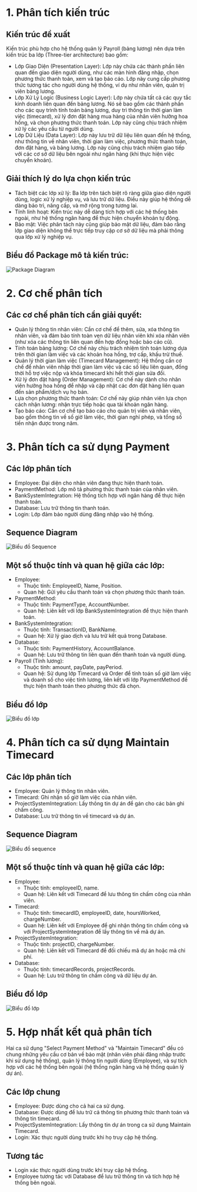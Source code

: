 # 1. Phân tích kiến trúc
## Kiến trúc đề xuất
Kiến trúc phù hợp cho hệ thống quản lý Payroll (bảng lương) nên dựa trên kiến trúc ba lớp (Three-tier architecture) bao gồm:

- Lớp Giao Diện (Presentation Layer): Lớp này chứa các thành phần liên quan đến giao diện người dùng, như các màn hình đăng nhập, chọn phương thức thanh toán, xem và tạo báo cáo. Lớp này cung cấp phương thức tương tác cho người dùng hệ thống, ví dụ như nhân viên, quản trị viên bảng lương.
- Lớp Xử Lý Logic (Business Logic Layer): Lớp này chứa tất cả các quy tắc kinh doanh liên quan đến bảng lương. Nó sẽ bao gồm các thành phần cho các quy trình tính toán bảng lương, duy trì thông tin thời gian làm việc (timecard), xử lý đơn đặt hàng mua hàng của nhân viên hưởng hoa hồng, và chọn phương thức thanh toán. Lớp này cũng chịu trách nhiệm xử lý các yêu cầu từ người dùng.
- Lớp Dữ Liệu (Data Layer): Lớp này lưu trữ dữ liệu liên quan đến hệ thống, như thông tin về nhân viên, thời gian làm việc, phương thức thanh toán, đơn đặt hàng, và bảng lương. Lớp này cũng chịu trách nhiệm giao tiếp với các cơ sở dữ liệu bên ngoài như ngân hàng (khi thực hiện việc chuyển khoản).

## Giải thích lý do lựa chọn kiến trúc
- Tách biệt các lớp xử lý: Ba lớp trên tách biệt rõ ràng giữa giao diện người dùng, logic xử lý nghiệp vụ, và lưu trữ dữ liệu. Điều này giúp hệ thống dễ dàng bảo trì, nâng cấp, và mở rộng trong tương lai.
- Tính linh hoạt: Kiến trúc này dễ dàng tích hợp với các hệ thống bên ngoài, như hệ thống ngân hàng để thực hiện chuyển khoản tự động.
- Bảo mật: Việc phân tách này cũng giúp bảo mật dữ liệu, đảm bảo rằng lớp giao diện không thể trực tiếp truy cập cơ sở dữ liệu mà phải thông qua lớp xử lý nghiệp vụ.
## Biểu đồ Package mô tả kiến trúc:
![Package Diagram](https://www.planttext.com/api/plantuml/png/T99HJW8n48RVUufvKn-u0I44qCG4b80N6BeZD7JRJMU8sHXFveD7yWgsYri1ozjqPZhpzV_x_VarPi4WXzegtXi7mJCf9KOimHBr7hV4C8XX6xori6vPg8QPmMt0Mgdcs0BBG4nEK8ntSsmfm73uu6r5OJI2TmMWBJB3t6-DowSrMT8IHzVnwe9avwjScmP2eHKrFaXEBj347SQzc9eqXafz_15C3cmSCQSLkaTuyXMT0Vo-OufM7sn7cqltTMDzIxH05-Sbf5nw3l4XXNpFSL8w8PgXO0-IuWtoEKoVp8a9klrHuKSd51Nk0EF86rZH4PTtfc7OaBmHER1fFAl_wWy6eu8YgY1IwioaQTEw8MrUZGRjdOl-fALmwviKeBrJ1TUw8GLfJqtiUWeQNthQzHM4lV0WStS25eMxHgN6vAhquNy0003__mC0) 

# 2. Cơ chế phân tích
## Các cơ chế phân tích cần giải quyết: 
- Quản lý thông tin nhân viên: Cần cơ chế để thêm, sửa, xóa thông tin nhân viên, và đảm bảo tính toàn vẹn dữ liệu nhân viên khi xóa nhân viên (như xóa các thông tin liên quan đến hợp đồng hoặc báo cáo cũ).
- Tính toán bảng lương: Cơ chế này chịu trách nhiệm tính toán lương dựa trên thời gian làm việc và các khoản hoa hồng, trợ cấp, khấu trừ thuế.
- Quản lý thời gian làm việc (Timecard Management): Hệ thống cần cơ chế để nhân viên nhập thời gian làm việc và các số liệu liên quan, đồng thời hỗ trợ việc nộp và khóa timecard khi hết thời gian sửa đổi.
- Xử lý đơn đặt hàng (Order Management): Cơ chế này dành cho nhân viên hưởng hoa hồng để nhập và cập nhật các đơn đặt hàng liên quan đến sản phẩm/dịch vụ họ bán.
- Lựa chọn phương thức thanh toán: Cơ chế này giúp nhân viên lựa chọn cách nhận lương: nhận trực tiếp hoặc qua tài khoản ngân hàng.
- Tạo báo cáo: Cần cơ chế tạo báo cáo cho quản trị viên và nhân viên, bao gồm thông tin về số giờ làm việc, thời gian nghỉ phép, và tổng số tiền nhận được trong năm.

# 3. Phân tích ca sử dụng Payment
## Các lớp phân tích
- Employee: Đại diện cho nhân viên đang thực hiện thanh toán.
- PaymentMethod: Lớp mô tả phương thức thanh toán của nhân viên.
- BankSystemIntegration: Hệ thống tích hợp với ngân hàng để thực hiện thanh toán.
- Database: Lưu trữ thông tin thanh toán.
- Login: Lớp đảm bảo người dùng đăng nhập vào hệ thống.
## Sequence Diagram 
![Biểu đồ Sequence](https://www.planttext.com/api/plantuml/png/P591RiCW4BppYbLExI4VoA6ANFSGoLOikn_OmYf5mU02hkItzT0dzGi5RDmwER8pExCpukVh--WyMZ_sYhchr62D8uRS6mil_Q3CHCI6G91S3gWzx2fpaNe7wA3Q0WrEFMbVatyt8X6Q-evXZL8prcwn0lMrcvod_gGzNInwQMQReZjjgILwV4D72IqBnlAXi7-2wW3fmeT7Li4-33AupA4REIVdjbjDVO2E574FImoOSmIPfewCiZX0IzvA-gGR3YkBv1H5jiYw8MxisYZsCP9BVh4KU4R5HvLYiwQzitoLFN6q0b0BE5j15c8FgtTGZEz_ZhD81B8qPJEsWA7QSB8riP1yEWl3xDw5R_2NjYLkx9fstbsWH1JpwgRpJ5XC0kT8MiJVzWi00F__0m00)
## Một số thuộc tính và quan hệ giữa các lớp:
- Employee:
  - Thuộc tính: EmployeeID, Name, Position.
  - Quan hệ: Gửi yêu cầu thanh toán và chọn phương thức thanh toán.
- PaymentMethod:
  - Thuộc tính: PaymentType, AccountNumber.
  - Quan hệ: Liên kết với lớp BankSystemIntegration để thực hiện thanh toán.
- BankSystemIntegration:
  - Thuộc tính: TransactionID, BankName.
  - Quan hệ: Xử lý giao dịch và lưu trữ kết quả trong Database.
- Database:
  - Thuộc tính: PaymentHistory, AccountBalance.
  - Quan hệ: Lưu trữ thông tin liên quan đến thanh toán và người dùng.
- Payroll (Tính lương):
  - Thuộc tính: amount, payDate, payPeriod.
  - Quan hệ: Sử dụng lớp Timecard và Order để tính toán số giờ làm việc và doanh số cho việc tính lương, liên kết với lớp PaymentMethod để thực hiện thanh toán theo phương thức đã chọn.
## Biểu đồ lớp
![Biểu đồ lớp](https://www.planttext.com/api/plantuml/png/R55BRi8m5Dpx55wMHQvGqK8NB0eLS867FMeZ_47FBvKYr9DrmP6u0dLmKeZO-Ssy6SqydtzFqoJ4qdYdqhuEccE2CevIqc_-u68BwAFIkXh6nRmRb-JHFJwezGZo3lcALlseehw3YqN1jktXAdqn9ZP1betVWU-a79qhectjOOZjd8GwOCKMF4mpSgPn92Ygfyc_qIk5_QPD0hy8WaycgMFeit0qIAb4kbLbwnsbllT68gEihM4Ysx_bJAmXNECRjm57r13rwZzSjAgUHtSRKxcAwW-HiOTTrEE6URzleQO8Dd_l1G00__y30000)
# 4. Phân tích ca sử dụng Maintain Timecard
## Các lớp phân tích
- Employee: Quản lý thông tin nhân viên.
- Timecard: Ghi nhận số giờ làm việc của nhân viên.
- ProjectSystemIntegration: Lấy thông tin dự án để gán cho các bản ghi chấm công.
- Database: Lưu trữ thông tin về timecard và dự án.
## Sequence Diagram 
![Biểu đồ sequence](https://www.planttext.com/api/plantuml/png/L951JiCm44NtFiMeArZq0bcWAWcBI5bKTJZ0O0-LeROZUuhKix7WI5m1nuq3tiwR_-V9_ldwFaJ6m5Tx4V73E0W-aa35Fi2pdI_-HYJcj62KcT4nx4P_Dcu7666imMGiAGmwiwchuJ7uTr8iRv793exf792DlnSTvL1lzyZuYf4oxLiXYWhids1i83iyF8eHzcbGu3e7ULMAOgnJKzV0owoH2OfeAfYwXQNx3Po8Ww5FWbKL1lVcWysM8ctaKqlBVxwbz5hLjmt8z7X_LqJVRj4o0uabKlbl_6wgnO6SNhxc5m00__y30000)
## Một số thuộc tính và quan hệ giữa các lớp:
- Employee:
  - Thuộc tính: employeeID, name.
  - Quan hệ: Liên kết với Timecard để lưu thông tin chấm công của nhân viên.
- Timecard:
  - Thuộc tính: timecardID, employeeID, date, hoursWorked, chargeNumber.
  - Quan hệ: Liên kết với Employee để ghi nhận thông tin chấm công và với ProjectSystemIntegration để lấy thông tin về mã dự án.
- ProjectSystemIntegration:
  - Thuộc tính: projectID, chargeNumber.
  - Quan hệ: Liên kết với Timecard để đối chiếu mã dự án hoặc mã chi phí.
- Database:
  - Thuộc tính: timecardRecords, projectRecords.
  - Quan hệ: Lưu trữ thông tin chấm công và dữ liệu dự án.
## Biểu đồ lớp
![Biểu đồ lớp](https://www.planttext.com/api/plantuml/png/T90n3i8m34Ntd28Z3Bq2wb0akY14aPXDQr1e4oF7HQeG9sFWI5o1jgH136p-rl_VBtazdgaNO6bjetnjd6RogCe6lDTBUsceGzGtfNKIPPwDSWqMrLq5xyvOB86hu5rHotvFN6CrwWm4ns73TCPI-euO3QkYyu8sTu8d1Z7aGjKMXGrUSKgw8ytcttJV30Vm4sGXn3Z1V7pn6KcoY9mg0W_RVmY_hkcKIj5LmuUz0G00__y30000)
# 5. Hợp nhất kết quả phân tích
Hai ca sử dụng "Select Payment Method" và "Maintain Timecard" đều có chung những yêu cầu cơ bản về bảo mật (nhân viên phải đăng nhập trước khi sử dụng hệ thống), quản lý thông tin người dùng (Employee), và sự tích hợp với các hệ thống bên ngoài (hệ thống ngân hàng và hệ thống quản lý dự án).

## Các lớp chung
- Employee: Được dùng cho cả hai ca sử dụng.
- Database: Được dùng để lưu trữ cả thông tin phương thức thanh toán và thông tin timecard.
- ProjectSystemIntegration: Lấy thông tin dự án trong ca sử dụng Maintain Timecard.
- Login: Xác thực người dùng trước khi họ truy cập hệ thống.

## Tương tác
- Login xác thực người dùng trước khi truy cập hệ thống.
- Employee tương tác với Database để lưu trữ thông tin và tích hợp hệ thống bên ngoài.

